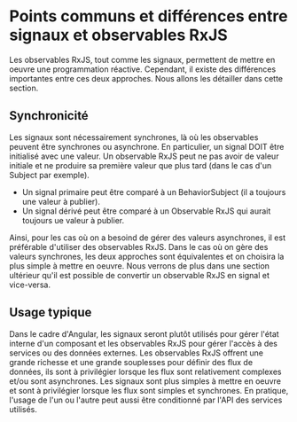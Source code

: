 # Points communs et différences entre signaux et observables RxJS

Les observables RxJS, tout comme les signaux, permettent de mettre en oeuvre une programmation réactive. Cependant, il existe des différences importantes entre ces deux approches. Nous allons les détailler dans cette section.

## Synchronicité

Les signaux sont nécessairement synchrones, là où les observables peuvent être synchrones ou asynchrone. En particulier, un signal DOIT être initialisé avec une valeur. Un observable RxJS peut ne pas avoir de valeur initiale et ne produire sa première valeur que plus tard (dans le cas d'un Subject par exemple).

* Un signal primaire peut être comparé à un BehaviorSubject (il a toujours une valeur à publier).
* Un signal dérivé peut être comparé à un Observable RxJS qui aurait toujours ue valeur à publier.

Ainsi, pour les cas où on a besoind de gérer des valeurs asynchrones, il est préférable d'utiliser des observables RxJS. Dans le cas où on gère des valeurs synchrones, les deux approches sont équivalentes et on choisira la plus simple à mettre en oeuvre. Nous verrons de plus dans une section ultérieur qu'il est possible de convertir un observable RxJS en signal et vice-versa.

## Usage typique

Dans le cadre d'Angular, les signaux seront plutôt utilisés pour gérer l'état interne d'un composant et les observables RxJS pour gérer l'accès à des services ou des données externes. Les observables RxJS offrent une grande richesse et une grande souplesses pour définir des flux de données, ils sont à privilégier lorsque les flux sont relativement complexes et/ou sont asynchrones. Les signaux sont plus simples à mettre en oeuvre et sont à privilégier lorsque les flux sont simples et synchrones. En pratique, l'usage de l'un ou l'autre peut aussi être conditionné par l'API des services utilisés.
